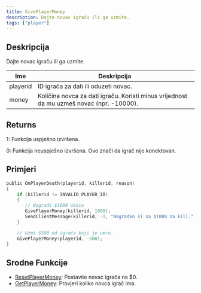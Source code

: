 ```yaml
---
title: GivePlayerMoney
description: Dajte novac igraču ili ga uzmite.
tags: ["player"]
---
```


## Deskripcija

Dajte novac igraču ili ga uzmite.

| Ime      | Deskripcija                                                                              |
| -------- | ---------------------------------------------------------------------------------------- |
| playerid | ID igrača za dati ili oduzeti novac.                                                     |
| money    | Količina novca za dati igraču. Koristi minus vrijednost da mu uzmeš novac (npr. -10000). |

## Returns

1: Funkcija uspješno izvršena.

0: Funkcija neuspješno izvršena. Ovo znači da igrač nije konektovan.

## Primjeri

```c
public OnPlayerDeath(playerid, killerid, reason)
{
    if (killerid != INVALID_PLAYER_ID)
    {
       // Nagradi $1000 ubicu
       GivePlayerMoney(killerid, 1000);
       SendClientMessage(killerid, -1, "Nagrađen si sa $1000 za kill.");
    }

    // Uzmi $500 od igrača koji je umro.
    GivePlayerMoney(playerid, -500);
}
```

## Srodne Funkcije

- [ResetPlayerMoney](ResetPlayerMoney): Postavite novac igrača na $0.
- [GetPlayerMoney](GetPlayerMoney): Provjeri koliko novca igrač ima.
